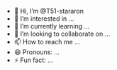 - 👋 Hi, I’m @T51-stararon
- 👀 I’m interested in ...
- 🌱 I’m currently learning ...
- 💞️ I’m looking to collaborate on ...
- 📫 How to reach me ...
- 😄 Pronouns: ...
- ⚡ Fun fact: ...

<!---
T51-stararon/T51-stararon is a ✨ special ✨ repository because its `README.md` (this file) appears on your GitHub profile.
You can click the Preview link to take a look at your changes.
--->
